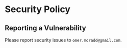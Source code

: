 # Security Policy

## Reporting a Vulnerability

Please report security issues to `omer.moradd@gmail.com`.
